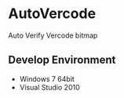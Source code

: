 # AutoVercode
Auto Verify Vercode bitmap

## Develop Environment
* Windows 7 64bit
* Visual Studio 2010
